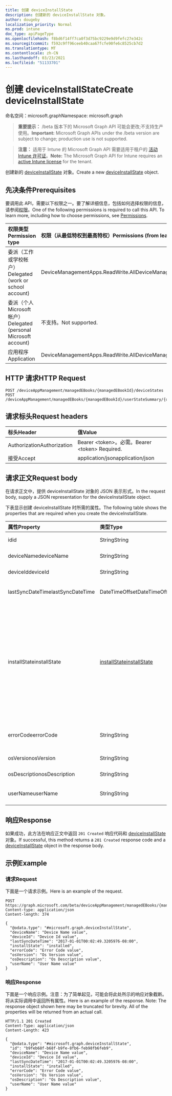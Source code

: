```yaml
---
title: 创建 deviceInstallState
description: 创建新的 deviceInstallState 对象。
author: dougeby
localization_priority: Normal
ms.prod: intune
doc_type: apiPageType
ms.openlocfilehash: f8bd6f14ff7ca0f3d75bc9229e9d9fefc27e342c
ms.sourcegitcommit: f592c9ff96ceeb40caa67fcfe90fe6c8525cb7d2
ms.translationtype: MT
ms.contentlocale: zh-CN
ms.lasthandoff: 03/23/2021
ms.locfileid: "51133701"
---
```

# <a name="create-deviceinstallstate"></a><span data-ttu-id="ec636-103">创建 deviceInstallState</span><span class="sxs-lookup"><span data-stu-id="ec636-103">Create deviceInstallState</span></span>

<span data-ttu-id="ec636-104">命名空间：microsoft.graph</span><span class="sxs-lookup"><span data-stu-id="ec636-104">Namespace: microsoft.graph</span></span>

> <span data-ttu-id="ec636-105">**重要提示：** /beta 版本下的 Microsoft Graph API 可能会更改;不支持生产使用。</span><span class="sxs-lookup"><span data-stu-id="ec636-105">**Important:** Microsoft Graph APIs under the /beta version are subject to change; production use is not supported.</span></span>

> <span data-ttu-id="ec636-106">**注意：** 适用于 Intune 的 Microsoft Graph API 需要适用于租户的 [活动 Intune 许可证](https://go.microsoft.com/fwlink/?linkid=839381)。</span><span class="sxs-lookup"><span data-stu-id="ec636-106">**Note:** The Microsoft Graph API for Intune requires an [active Intune license](https://go.microsoft.com/fwlink/?linkid=839381) for the tenant.</span></span>

<span data-ttu-id="ec636-107">创建新的 [deviceInstallState](../resources/intune-books-deviceinstallstate.md) 对象。</span><span class="sxs-lookup"><span data-stu-id="ec636-107">Create a new [deviceInstallState](../resources/intune-books-deviceinstallstate.md) object.</span></span>

## <a name="prerequisites"></a><span data-ttu-id="ec636-108">先决条件</span><span class="sxs-lookup"><span data-stu-id="ec636-108">Prerequisites</span></span>
<span data-ttu-id="ec636-p101">要调用此 API，需要以下权限之一。要了解详细信息，包括如何选择权限的信息，请参阅[权限](/graph/permissions-reference)。</span><span class="sxs-lookup"><span data-stu-id="ec636-p101">One of the following permissions is required to call this API. To learn more, including how to choose permissions, see [Permissions](/graph/permissions-reference).</span></span>

|<span data-ttu-id="ec636-111">权限类型</span><span class="sxs-lookup"><span data-stu-id="ec636-111">Permission type</span></span>|<span data-ttu-id="ec636-112">权限（从最低特权到最高特权）</span><span class="sxs-lookup"><span data-stu-id="ec636-112">Permissions (from least to most privileged)</span></span>|
|:---|:---|
|<span data-ttu-id="ec636-113">委派（工作或学校帐户）</span><span class="sxs-lookup"><span data-stu-id="ec636-113">Delegated (work or school account)</span></span>|<span data-ttu-id="ec636-114">DeviceManagementApps.ReadWrite.All</span><span class="sxs-lookup"><span data-stu-id="ec636-114">DeviceManagementApps.ReadWrite.All</span></span>|
|<span data-ttu-id="ec636-115">委派（个人 Microsoft 帐户）</span><span class="sxs-lookup"><span data-stu-id="ec636-115">Delegated (personal Microsoft account)</span></span>|<span data-ttu-id="ec636-116">不支持。</span><span class="sxs-lookup"><span data-stu-id="ec636-116">Not supported.</span></span>|
|<span data-ttu-id="ec636-117">应用程序</span><span class="sxs-lookup"><span data-stu-id="ec636-117">Application</span></span>|<span data-ttu-id="ec636-118">DeviceManagementApps.ReadWrite.All</span><span class="sxs-lookup"><span data-stu-id="ec636-118">DeviceManagementApps.ReadWrite.All</span></span>|

## <a name="http-request"></a><span data-ttu-id="ec636-119">HTTP 请求</span><span class="sxs-lookup"><span data-stu-id="ec636-119">HTTP Request</span></span>
<!-- {
  "blockType": "ignored"
}
-->
``` http
POST /deviceAppManagement/managedEBooks/{managedEBookId}/deviceStates
POST /deviceAppManagement/managedEBooks/{managedEBookId}/userStateSummary/{userInstallStateSummaryId}/deviceStates
```

## <a name="request-headers"></a><span data-ttu-id="ec636-120">请求标头</span><span class="sxs-lookup"><span data-stu-id="ec636-120">Request headers</span></span>
|<span data-ttu-id="ec636-121">标头</span><span class="sxs-lookup"><span data-stu-id="ec636-121">Header</span></span>|<span data-ttu-id="ec636-122">值</span><span class="sxs-lookup"><span data-stu-id="ec636-122">Value</span></span>|
|:---|:---|
|<span data-ttu-id="ec636-123">Authorization</span><span class="sxs-lookup"><span data-stu-id="ec636-123">Authorization</span></span>|<span data-ttu-id="ec636-124">Bearer &lt;token&gt;。必需。</span><span class="sxs-lookup"><span data-stu-id="ec636-124">Bearer &lt;token&gt; Required.</span></span>|
|<span data-ttu-id="ec636-125">接受</span><span class="sxs-lookup"><span data-stu-id="ec636-125">Accept</span></span>|<span data-ttu-id="ec636-126">application/json</span><span class="sxs-lookup"><span data-stu-id="ec636-126">application/json</span></span>|

## <a name="request-body"></a><span data-ttu-id="ec636-127">请求正文</span><span class="sxs-lookup"><span data-stu-id="ec636-127">Request body</span></span>
<span data-ttu-id="ec636-128">在请求正文中，提供 deviceInstallState 对象的 JSON 表示形式。</span><span class="sxs-lookup"><span data-stu-id="ec636-128">In the request body, supply a JSON representation for the deviceInstallState object.</span></span>

<span data-ttu-id="ec636-129">下表显示创建 deviceInstallState 时所需的属性。</span><span class="sxs-lookup"><span data-stu-id="ec636-129">The following table shows the properties that are required when you create the deviceInstallState.</span></span>

|<span data-ttu-id="ec636-130">属性</span><span class="sxs-lookup"><span data-stu-id="ec636-130">Property</span></span>|<span data-ttu-id="ec636-131">类型</span><span class="sxs-lookup"><span data-stu-id="ec636-131">Type</span></span>|<span data-ttu-id="ec636-132">说明</span><span class="sxs-lookup"><span data-stu-id="ec636-132">Description</span></span>|
|:---|:---|:---|
|<span data-ttu-id="ec636-133">id</span><span class="sxs-lookup"><span data-stu-id="ec636-133">id</span></span>|<span data-ttu-id="ec636-134">String</span><span class="sxs-lookup"><span data-stu-id="ec636-134">String</span></span>|<span data-ttu-id="ec636-135">实体的键。</span><span class="sxs-lookup"><span data-stu-id="ec636-135">Key of the entity.</span></span>|
|<span data-ttu-id="ec636-136">deviceName</span><span class="sxs-lookup"><span data-stu-id="ec636-136">deviceName</span></span>|<span data-ttu-id="ec636-137">String</span><span class="sxs-lookup"><span data-stu-id="ec636-137">String</span></span>|<span data-ttu-id="ec636-138">设备名称。</span><span class="sxs-lookup"><span data-stu-id="ec636-138">Device name.</span></span>|
|<span data-ttu-id="ec636-139">deviceId</span><span class="sxs-lookup"><span data-stu-id="ec636-139">deviceId</span></span>|<span data-ttu-id="ec636-140">String</span><span class="sxs-lookup"><span data-stu-id="ec636-140">String</span></span>|<span data-ttu-id="ec636-141">设备 ID。</span><span class="sxs-lookup"><span data-stu-id="ec636-141">Device Id.</span></span>|
|<span data-ttu-id="ec636-142">lastSyncDateTime</span><span class="sxs-lookup"><span data-stu-id="ec636-142">lastSyncDateTime</span></span>|<span data-ttu-id="ec636-143">DateTimeOffset</span><span class="sxs-lookup"><span data-stu-id="ec636-143">DateTimeOffset</span></span>|<span data-ttu-id="ec636-144">上次同步日期和时间。</span><span class="sxs-lookup"><span data-stu-id="ec636-144">Last sync date and time.</span></span>|
|<span data-ttu-id="ec636-145">installState</span><span class="sxs-lookup"><span data-stu-id="ec636-145">installState</span></span>|[<span data-ttu-id="ec636-146">installState</span><span class="sxs-lookup"><span data-stu-id="ec636-146">installState</span></span>](../resources/intune-books-installstate.md)|<span data-ttu-id="ec636-147">电子图书的安装状态。</span><span class="sxs-lookup"><span data-stu-id="ec636-147">The install state of the eBook.</span></span> <span data-ttu-id="ec636-148">可取值为：`notApplicable`、`installed`、`failed`、`notInstalled`、`uninstallFailed`、`unknown`。</span><span class="sxs-lookup"><span data-stu-id="ec636-148">Possible values are: `notApplicable`, `installed`, `failed`, `notInstalled`, `uninstallFailed`, `unknown`.</span></span>|
|<span data-ttu-id="ec636-149">errorCode</span><span class="sxs-lookup"><span data-stu-id="ec636-149">errorCode</span></span>|<span data-ttu-id="ec636-150">String</span><span class="sxs-lookup"><span data-stu-id="ec636-150">String</span></span>|<span data-ttu-id="ec636-151">安装失败的错误代码。</span><span class="sxs-lookup"><span data-stu-id="ec636-151">The error code for install failures.</span></span>|
|<span data-ttu-id="ec636-152">osVersion</span><span class="sxs-lookup"><span data-stu-id="ec636-152">osVersion</span></span>|<span data-ttu-id="ec636-153">String</span><span class="sxs-lookup"><span data-stu-id="ec636-153">String</span></span>|<span data-ttu-id="ec636-154">操作系统版本。</span><span class="sxs-lookup"><span data-stu-id="ec636-154">OS Version.</span></span>|
|<span data-ttu-id="ec636-155">osDescription</span><span class="sxs-lookup"><span data-stu-id="ec636-155">osDescription</span></span>|<span data-ttu-id="ec636-156">String</span><span class="sxs-lookup"><span data-stu-id="ec636-156">String</span></span>|<span data-ttu-id="ec636-157">操作系统说明。</span><span class="sxs-lookup"><span data-stu-id="ec636-157">OS Description.</span></span>|
|<span data-ttu-id="ec636-158">userName</span><span class="sxs-lookup"><span data-stu-id="ec636-158">userName</span></span>|<span data-ttu-id="ec636-159">String</span><span class="sxs-lookup"><span data-stu-id="ec636-159">String</span></span>|<span data-ttu-id="ec636-160">设备用户名。</span><span class="sxs-lookup"><span data-stu-id="ec636-160">Device User Name.</span></span>|



## <a name="response"></a><span data-ttu-id="ec636-161">响应</span><span class="sxs-lookup"><span data-stu-id="ec636-161">Response</span></span>
<span data-ttu-id="ec636-162">如果成功，此方法在响应正文中返回 `201 Created` 响应代码和 [deviceInstallState](../resources/intune-books-deviceinstallstate.md) 对象。</span><span class="sxs-lookup"><span data-stu-id="ec636-162">If successful, this method returns a `201 Created` response code and a [deviceInstallState](../resources/intune-books-deviceinstallstate.md) object in the response body.</span></span>

## <a name="example"></a><span data-ttu-id="ec636-163">示例</span><span class="sxs-lookup"><span data-stu-id="ec636-163">Example</span></span>

### <a name="request"></a><span data-ttu-id="ec636-164">请求</span><span class="sxs-lookup"><span data-stu-id="ec636-164">Request</span></span>
<span data-ttu-id="ec636-165">下面是一个请求示例。</span><span class="sxs-lookup"><span data-stu-id="ec636-165">Here is an example of the request.</span></span>
``` http
POST https://graph.microsoft.com/beta/deviceAppManagement/managedEBooks/{managedEBookId}/deviceStates
Content-type: application/json
Content-length: 374

{
  "@odata.type": "#microsoft.graph.deviceInstallState",
  "deviceName": "Device Name value",
  "deviceId": "Device Id value",
  "lastSyncDateTime": "2017-01-01T00:02:49.3205976-08:00",
  "installState": "installed",
  "errorCode": "Error Code value",
  "osVersion": "Os Version value",
  "osDescription": "Os Description value",
  "userName": "User Name value"
}
```

### <a name="response"></a><span data-ttu-id="ec636-166">响应</span><span class="sxs-lookup"><span data-stu-id="ec636-166">Response</span></span>
<span data-ttu-id="ec636-p103">下面是一个响应示例。注意：为了简单起见，可能会将此处所示的响应对象截断。将从实际调用中返回所有属性。</span><span class="sxs-lookup"><span data-stu-id="ec636-p103">Here is an example of the response. Note: The response object shown here may be truncated for brevity. All of the properties will be returned from an actual call.</span></span>
``` http
HTTP/1.1 201 Created
Content-Type: application/json
Content-Length: 423

{
  "@odata.type": "#microsoft.graph.deviceInstallState",
  "id": "b9feb68f-b68f-b9fe-8fb6-feb98fb6feb9",
  "deviceName": "Device Name value",
  "deviceId": "Device Id value",
  "lastSyncDateTime": "2017-01-01T00:02:49.3205976-08:00",
  "installState": "installed",
  "errorCode": "Error Code value",
  "osVersion": "Os Version value",
  "osDescription": "Os Description value",
  "userName": "User Name value"
}
```




